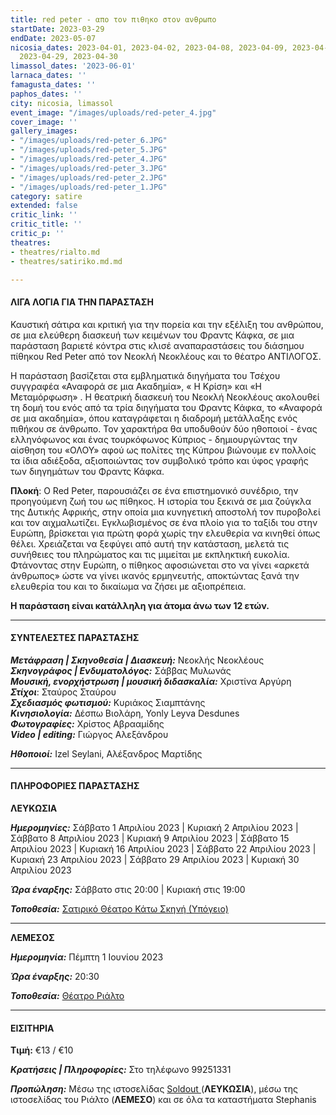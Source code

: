 ```yaml
---
title: red peter - απο τον πιθηκο στον ανθρωπο
startDate: 2023-03-29
endDate: 2023-05-07
nicosia_dates: 2023-04-01, 2023-04-02, 2023-04-08, 2023-04-09, 2023-04-22, 2023-04-23,
  2023-04-29, 2023-04-30
limassol_dates: '2023-06-01'
larnaca_dates: ''
famagusta_dates: ''
paphos_dates: ''
city: nicosia, limassol
event_image: "/images/uploads/red-peter_4.jpg"
cover_image: ''
gallery_images:
- "/images/uploads/red-peter_6.JPG"
- "/images/uploads/red-peter_5.JPG"
- "/images/uploads/red-peter_4.JPG"
- "/images/uploads/red-peter_3.JPG"
- "/images/uploads/red-peter_2.JPG"
- "/images/uploads/red-peter_1.JPG"
category: satire
extended: false
critic_link: ''
critic_title: ''
critic_p: ''
theatres:
- theatres/rialto.md
- theatres/satiriko.md.md

---
```

#### ΛΙΓΑ ΛΟΓΙΑ ΓΙΑ ΤΗΝ ΠΑΡΑΣΤΑΣΗ

Καυστική σάτιρα και κριτική για την πορεία και την εξέλιξη του ανθρώπου, σε μια ελεύθερη διασκευή των κειμένων του Φραντς Κάφκα, σε μια παράσταση βαριετέ κόντρα στις κλισέ αναπαραστάσεις του διάσημου πίθηκου Red Peter από τον Νεοκλή Νεοκλέους και το θέατρο ΑΝΤΙΛΟΓΟΣ.

Η παράσταση βασίζεται στα εμβληματικά διηγήματα του Τσέχου συγγραφέα «Αναφορά σε μια Ακαδημία», « Η Κρίση» και «Η Μεταμόρφωση» . Η θεατρική διασκευή του Νεοκλή Νεοκλέους ακολουθεί τη δομή του ενός από τα τρία διηγήματα του Φραντς Κάφκα, το «Αναφορά σε μια ακαδημία», όπου καταγράφεται η διαδρομή μετάλλαξης ενός πιθήκου σε άνθρωπο. Τον χαρακτήρα θα υποδυθούν δύο ηθοποιοί - ένας ελληνόφωνος και ένας τουρκόφωνος Κύπριος - δημιουργώντας την αίσθηση του «ΟΛΟΥ» αφού ως πολίτες της Κύπρου βιώνουμε εν πολλοίς τα ίδια αδιέξοδα, αξιοποιώντας τον συμβολικό τρόπο και ύφος γραφής των διηγημάτων του Φραντς Κάφκα.

**Πλοκή**: Ο Red Peter, παρουσιάζει σε ένα επιστημονικό συνέδριο, την προηγούμενη ζωή του ως πίθηκος. Η ιστορία του ξεκινά σε μια ζούγκλα της Δυτικής Αφρικής, στην οποία μια κυνηγετική αποστολή τον πυροβολεί και τον αιχμαλωτίζει. Εγκλωβισμένος σε ένα πλοίο για το ταξίδι του στην Ευρώπη, βρίσκεται για πρώτη φορά χωρίς την ελευθερία να κινηθεί όπως θέλει. Χρειάζεται να ξεφύγει από αυτή την κατάσταση, μελετά τις συνήθειες του πληρώματος και τις μιμείται με εκπληκτική ευκολία. Φτάνοντας στην Ευρώπη, ο πίθηκος αφοσιώνεται στο να γίνει «αρκετά άνθρωπος» ώστε να γίνει ικανός ερμηνευτής, αποκτώντας ξανά την ελευθερία του και το δικαίωμα να ζήσει με αξιοπρέπεια.

**Η παράσταση είναι κατάλληλη για άτομα άνω των 12 ετών.**

***

#### ΣΥΝΤΕΛΕΣΤΕΣ ΠΑΡΑΣΤΑΣΗΣ

**_Μετάφραση | Σκηνοθεσία | Διασκευή:_** Νεοκλής Νεοκλέους  
**_Σκηνογράφος | Ενδυματολόγος:_** Σάββας Μυλωνάς  
**_Μουσική, ενορχήστρωση | μουσική διδασκαλία:_** Χριστίνα Αργύρη  
**_Στίχοι_**: Σταύρος Σταύρου  
**_Σχεδιασμός φωτισμού:_** Κυριάκος Σιαμπτάνης  
**_Κινησιολογία:_** Δέσπω Βιολάρη, Yonly Leyva Desdunes  
**_Φωτογραφίες:_** Χρίστος Αβρααμίδης  
**_Video | editing:_** Γιώργος Αλεξάνδρου

**_Ηθοποιοί:_** Izel Seylani, Αλέξανδρος Μαρτίδης

***

#### ΠΛΗΡΟΦΟΡΙΕΣ ΠΑΡΑΣΤΑΣΗΣ

**ΛΕΥΚΩΣΙΑ**

**_Ημερομηνίες:_** Σάββατο 1 Απριλίου 2023 | Κυριακή 2 Απριλίου 2023 | Σάββατο 8 Απριλίου 2023 | Κυριακή 9 Απριλίου 2023 | Σάββατο 15 Απριλίου 2023 | Κυριακή 16 Απριλίου 2023 | Σάββατο 22 Απριλίου 2023 | Κυριακή 23 Απριλίου 2023 | Σάββατο 29 Απριλίου 2023 | Κυριακή 30 Απριλίου 2023

**_Ώρα έναρξης:_** Σάββατο στις 20:00 | Κυριακή στις 19:00

**_Τοποθεσία:_** [Σατιρικό Θέατρο Κάτω Σκηνή (Υπόγειο) ](?#map)

***

**ΛΕΜΕΣΟΣ**

**_Ημερομηνία:_** Πέμπτη 1 Ιουνίου 2023

**_Ώρα έναρξης:_** 20:30

**_Τοποθεσία:_** [Θέατρο Ριάλτο](?#map)

***

#### ΕΙΣΙΤΗΡΙΑ

**Τιμή:** €13 / €10

**_Κρατήσεις | Πληροφορίες:_** Στο τηλέφωνο 99251331

**_Προπώληση:_** Μέσω της ιστοσελίδας [Soldout ](https://www.soldoutticketbox.com/red-peter-antilogos-2023/?lang=en)(**ΛΕΥΚΩΣΙΑ**), μέσω της ιστοσελίδας του Ριάλτο (**ΛΕΜΕΣΟ**) και σε όλα τα καταστήματα Stephanis